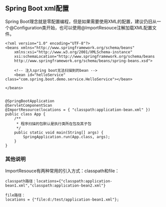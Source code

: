 ## Spring Boot xml配置

 Spring Boot理念就是零配置编程，但是如果需要使用XML的配置，建议仍旧从一个@Configuration类开始，也可以使用@ImportResouce注解加载XML配置文件。

	<?xml version="1.0" encoding="UTF-8"?>
	<beans xmlns="http://www.springframework.org/schema/beans"
	    xmlns:xsi="http://www.w3.org/2001/XMLSchema-instance"
	    xsi:schemaLocation="http://www.springframework.org/schema/beans 
	    http://www.springframework.org/schema/beans/spring-beans.xsd">
	   
	    <!-- 注入spring boot无法扫描到的bean -->
	    <bean id="helloService" class="com.spring.boot.demo.service.HelloService"></bean>
	 
	</beans>


	@SpringBootApplication
	@ServletComponentScan
	@ImportResource(locations = { "classpath:application-bean.xml" })
	public class App {
		/**
		 * 程序扫描的包默认是执行类所在包及其子包
		 */
		public static void main(String[] args) {
			SpringApplication.run(App.class, args);
		}
	}

### 其他说明

  ImportResouce有两种常用的引入方式：classpath和file：
	
	classpath路径：locations={"classpath:application-bean1.xml","classpath:application-bean2.xml"}

	file路径：
	locations = {"file:d:/test/application-bean1.xml"};